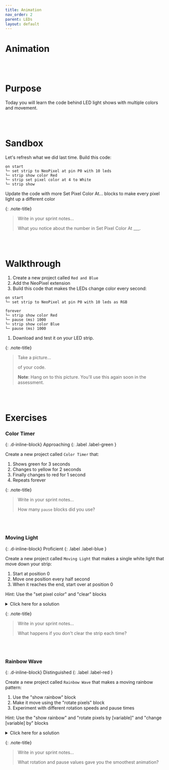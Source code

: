 ```yaml
---
title: Animation
nav_order: 2
parent: LEDs
layout: default
---
```


# Animation

<br><br>

# Purpose

Today you will learn the code behind LED light shows with multiple colors and movement.

<br><br>

# Sandbox

Let's refresh what we did last time. Build this code:

```
on start
└─ set strip to NeoPixel at pin P0 with 10 leds
└─ strip show color Red
└─ strip set pixel color at 4 to White
└─ strip show
```

Update the code with more Set Pixel Color At... blocks to make every pixel light up a different color

{: .note-title}

> Write in your sprint notes...
>
> What you notice about the number in Set Pixel Color At \_\_\_.

<br><br>

# Walkthrough

1. Create a new project called `Red and Blue`
2. Add the NeoPixel extension
3. Build this code that makes the LEDs change color every second:

```
on start
└─ set strip to NeoPixel at pin P0 with 10 leds as RGB

forever
└─ strip show color Red
└─ pause (ms) 1000
└─ strip show color Blue
└─ pause (ms) 1000
```

1.  Download and test it on your LED strip.

{: .note-title}

> Take a picture...
>
> of your code.
>
> **Note**: Hang on to this picture. You'll use this again soon in the assessment.

<br><br>

# Exercises

<!-- prettier-ignore-start -->

### Color Timer
{: .d-inline-block}
Approaching
{: .label .label-green }

Create a new project called `Color Timer` that:
1. Shows green for 3 seconds
2. Changes to yellow for 2 seconds
3. Finally changes to red for 1 second
4. Repeats forever

{: .note-title}
> Write in your sprint notes...
>
> How many `pause` blocks did you use?

<br><br>

### Moving Light
{: .d-inline-block}
Proficient
{: .label .label-blue }

Create a new project called `Moving Light` that makes a single white light that move down your strip:
1. Start at position 0
2. Move one position every half second
3. When it reaches the end, start over at position 0

Hint: Use the "set pixel color" and "clear" blocks

<details markdown="block">
<summary>Click here for a solution</summary>

![moving light](https://github.com/user-attachments/assets/69ec554a-329e-459b-9b29-5fedb9f2ccb9)

</details>

{: .note-title}
> Write in your sprint notes...
>
> What happens if you don't clear the strip each time?

<br><br>

### Rainbow Wave
{: .d-inline-block}
Distinguished
{: .label .label-red }

Create a new project called `Rainbow Wave` that makes a moving rainbow pattern:
1. Use the "show rainbow" block
2. Make it move using the "rotate pixels" block
3. Experiment with different rotation speeds and pause times


Hint: Use the "show rainbow" and "rotate pixels by [variable]" and "change [variable] by" blocks

<details markdown="block">
<summary>Click here for a solution</summary>

![rainbow wave](https://github.com/user-attachments/assets/7bd3fd57-63be-4a57-8a36-b7dad855b277)

</details>

{: .note-title}
> Write in your sprint notes...
>
> What rotation and pause values gave you the smoothest animation?

<br><br>

<!-- prettier-ignore-end -->
